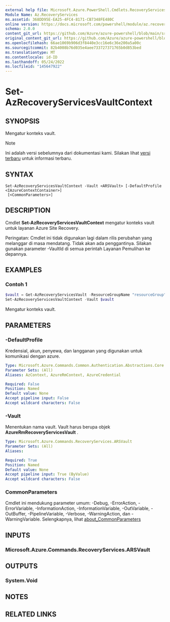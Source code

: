 ```yaml
---
external help file: Microsoft.Azure.PowerShell.Cmdlets.RecoveryServices.dll-Help.xml
Module Name: Az.RecoveryServices
ms.assetid: 368DD95E-EA25-4FC4-8171-CB7348FE480C
online version: https://docs.microsoft.com/powershell/module/az.recoveryservices/set-azrecoveryservicesvaultcontext
schema: 2.0.0
content_git_url: https://github.com/Azure/azure-powershell/blob/main/src/RecoveryServices/RecoveryServices/help/Set-AzRecoveryServicesVaultContext.md
original_content_git_url: https://github.com/Azure/azure-powershell/blob/main/src/RecoveryServices/RecoveryServices/help/Set-AzRecoveryServicesVaultContext.md
ms.openlocfilehash: 66ae1069b906d3f8440e3cc16e6c36e200a5a00c
ms.sourcegitcommit: 82b4008b76d035e4aee733727371765b0d853bed
ms.translationtype: MT
ms.contentlocale: id-ID
ms.lasthandoff: 05/24/2022
ms.locfileid: "145647922"
---
```

# Set-AzRecoveryServicesVaultContext

## SYNOPSIS

Mengatur konteks vault.

> [!NOTE]
>Ini adalah versi sebelumnya dari dokumentasi kami. Silakan lihat [versi terbaru](/powershell/module/az.recoveryservices/set-azrecoveryservicesvaultcontext) untuk informasi terbaru.

## SYNTAX

```
Set-AzRecoveryServicesVaultContext -Vault <ARSVault> [-DefaultProfile <IAzureContextContainer>]
 [<CommonParameters>]
```

## DESCRIPTION

Cmdlet **Set-AzRecoveryServicesVaultContext** mengatur konteks vault untuk layanan Azure Site Recovery.

Peringatan: Cmdlet ini tidak digunakan lagi dalam rilis perubahan yang melanggar di masa mendatang. Tidak akan ada penggantinya. Silakan gunakan parameter -VaultId di semua perintah Layanan Pemulihan ke depannya.

## EXAMPLES

### Contoh 1

```powershell
$vault = Get-AzRecoveryServicesVault -ResourceGroupName "resourceGroup" -Name "vaultName"
Set-AzRecoveryServicesVaultContext -Vault $vault
```

Mengatur konteks vault.

## PARAMETERS

### -DefaultProfile

Kredensial, akun, penyewa, dan langganan yang digunakan untuk komunikasi dengan azure.

```yaml
Type: Microsoft.Azure.Commands.Common.Authentication.Abstractions.Core.IAzureContextContainer
Parameter Sets: (All)
Aliases: AzContext, AzureRmContext, AzureCredential

Required: False
Position: Named
Default value: None
Accept pipeline input: False
Accept wildcard characters: False
```

### -Vault

Menentukan nama vault.
Vault harus berupa objek **AzureRmRecoveryServicesVault** .

```yaml
Type: Microsoft.Azure.Commands.RecoveryServices.ARSVault
Parameter Sets: (All)
Aliases:

Required: True
Position: Named
Default value: None
Accept pipeline input: True (ByValue)
Accept wildcard characters: False
```

### CommonParameters
Cmdlet ini mendukung parameter umum: -Debug, -ErrorAction, -ErrorVariable, -InformationAction, -InformationVariable, -OutVariable, -OutBuffer, -PipelineVariable, -Verbose, -WarningAction, dan -WarningVariable. Selengkapnya, lihat [about_CommonParameters](http://go.microsoft.com/fwlink/?LinkID=113216)

## INPUTS

### Microsoft.Azure.Commands.RecoveryServices.ARSVault

## OUTPUTS

### System.Void

## NOTES

## RELATED LINKS
